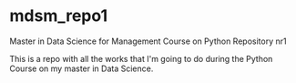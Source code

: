 # mdsm_repo1
Master in Data Science for Management Course on Python Repository nr1 

This is a repo with all the works that I'm going to do during the Python Course on my master in Data Science.
